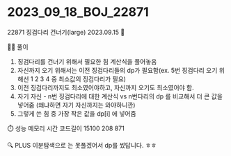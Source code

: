 # 2023_09_18_BOJ_22871

22871 징검다리 건너기(large) 2023.09.15 📆

👩‍🏫 풀이

1. 징검다리를 건너기 위해서 필요한 힘 계산식을 풀어놓음
2. 자신까지 오기 위해서는 이전 징검다리들의 dp가 필요함(ex. 5번 징검다리 오기 위해선 1 2 3 4 중 최소값의 징검다리가 필요)
3. 이전 징검다리까지도 최소였어야하고, 자신까지 오기도 최소였어야 함.
4. 자기 자신 - n번 징검다리에 대한 계산식 vs n번다리의 dp 를 비교해서 더 큰 값을 넣어줌 (왜냐하면 자기 자신까지는 와야하니깐)
5. 그렇게 쓴 힘 중 가장 작은 값을 dp[i] 에 넣어줌

⏱️ 성능
메모리 시간 코드길이
15100 208 871

🔍 PLUS
이분탐색으로 는 못풀겠어서 dp를 썼답니다. ㅎㅎ
